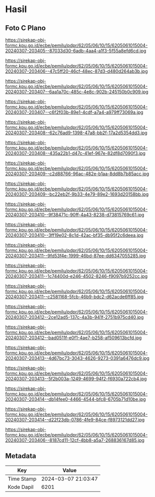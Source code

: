 # Hasil

## Foto C Plano

https://sirekap-obj-formc.kpu.go.id/ecbe/pemilu/pdpr/62/05/06/10/15/6205061015004-20240307-203405--87033d30-6adb-4aa4-a1f3-5f55a8efd6cd.jpg

https://sirekap-obj-formc.kpu.go.id/ecbe/pemilu/pdpr/62/05/06/10/15/6205061015004-20240307-203406--47c5ff20-46cf-48ec-87d3-d480d264ab3b.jpg

https://sirekap-obj-formc.kpu.go.id/ecbe/pemilu/pdpr/62/05/06/10/15/6205061015004-20240307-203407--6aa1a70c-485c-4e8c-902b-245150b0c909.jpg

https://sirekap-obj-formc.kpu.go.id/ecbe/pemilu/pdpr/62/05/06/10/15/6205061015004-20240307-203407--c6f2f03b-89e1-4cdf-a7a4-a979ff73069a.jpg

https://sirekap-obj-formc.kpu.go.id/ecbe/pemilu/pdpr/62/05/06/10/15/6205061015004-20240307-203408--62c76ad9-1398-47a8-bb2f-17a2d5354dd3.jpg

https://sirekap-obj-formc.kpu.go.id/ecbe/pemilu/pdpr/62/05/06/10/15/6205061015004-20240307-203408--435a22b1-d47c-41ef-967e-82df8d7090f3.jpg

https://sirekap-obj-formc.kpu.go.id/ecbe/pemilu/pdpr/62/05/06/10/15/6205061015004-20240307-203409--c2d88766-96ac-482e-b1aa-8dd8b7b85acc.jpg

https://sirekap-obj-formc.kpu.go.id/ecbe/pemilu/pdpr/62/05/06/10/15/6205061015004-20240307-203409--bc22eb2f-9b33-4e79-89e2-1693d20158bb.jpg

https://sirekap-obj-formc.kpu.go.id/ecbe/pemilu/pdpr/62/05/06/10/15/6205061015004-20240307-203410--9f38471c-90ff-4a43-8238-d73815769c61.jpg

https://sirekap-obj-formc.kpu.go.id/ecbe/pemilu/pdpr/62/05/06/10/15/6205061015004-20240307-203410--3ff19e02-8c1d-42ac-bf35-db95f2c6deea.jpg

https://sirekap-obj-formc.kpu.go.id/ecbe/pemilu/pdpr/62/05/06/10/15/6205061015004-20240307-203411--9fd53f4e-1999-46bd-87ee-dd6347055285.jpg

https://sirekap-obj-formc.kpu.go.id/ecbe/pemilu/pdpr/62/05/06/10/15/6205061015004-20240307-203411--1c74400d-e246-4502-8246-f9097b9252cc.jpg

https://sirekap-obj-formc.kpu.go.id/ecbe/pemilu/pdpr/62/05/06/10/15/6205061015004-20240307-203411--c2581168-5fcb-46b9-bdc2-d62acde6ff85.jpg

https://sirekap-obj-formc.kpu.go.id/ecbe/pemilu/pdpr/62/05/06/10/15/6205061015004-20240307-203412--2ce12ad5-137c-4a3b-941f-2751b975cd40.jpg

https://sirekap-obj-formc.kpu.go.id/ecbe/pemilu/pdpr/62/05/06/10/15/6205061015004-20240307-203412--bad0511f-e0f1-4ae7-b258-af509613bcfd.jpg

https://sirekap-obj-formc.kpu.go.id/ecbe/pemilu/pdpr/62/05/06/10/15/6205061015004-20240307-203413--4d67bc73-3043-4626-9273-0391a6476dc9.jpg

https://sirekap-obj-formc.kpu.go.id/ecbe/pemilu/pdpr/62/05/06/10/15/6205061015004-20240307-203413--5f2b003a-1249-4699-94f2-f6930a722cb4.jpg

https://sirekap-obj-formc.kpu.go.id/ecbe/pemilu/pdpr/62/05/06/10/15/6205061015004-20240307-203414--db14fee0-4466-4544-bfc8-6705b71d10be.jpg

https://sirekap-obj-formc.kpu.go.id/ecbe/pemilu/pdpr/62/05/06/10/15/6205061015004-20240307-203414--d22f23db-0786-4fe9-84ce-f8973121dd27.jpg

https://sirekap-obj-formc.kpu.go.id/ecbe/pemilu/pdpr/62/05/06/10/15/6205061015004-20240307-203406--8187cd11-12cf-4bb8-a5a7-268836167d85.jpg


## Metadata

| Key        | Value               |
| ---------- | ------------------- |
| Time Stamp | 2024-03-07 21:03:47 |
| Kode Dapil | 6201                |



